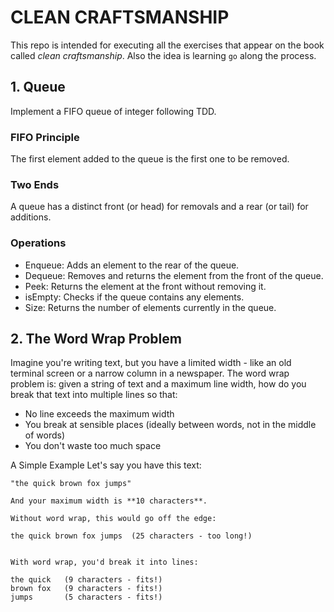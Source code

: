 # CLEAN CRAFTSMANSHIP

This repo is intended for executing all the exercises that appear on the book called _clean craftsmanship_. Also the idea is learning `go` along the process.

## 1. Queue

Implement a FIFO queue of integer following TDD.

### FIFO Principle

The first element added to the queue is the first one to be removed.

### Two Ends

A queue has a distinct front (or head) for removals and a rear (or tail) for additions.

### Operations

- Enqueue: Adds an element to the rear of the queue.
- Dequeue: Removes and returns the element from the front of the queue.
- Peek: Returns the element at the front without removing it.
- isEmpty: Checks if the queue contains any elements.
- Size: Returns the number of elements currently in the queue.

## 2. The Word Wrap Problem

Imagine you're writing text, but you have a limited width - like an old terminal screen or a narrow column in a newspaper. The word wrap problem is: given a string of text and a maximum line width, how do you break that text into multiple lines so that:

- No line exceeds the maximum width
- You break at sensible places (ideally between words, not in the middle of words)
- You don't waste too much space

A Simple Example
Let's say you have this text:

```text
"the quick brown fox jumps"

And your maximum width is **10 characters**. 

Without word wrap, this would go off the edge:

the quick brown fox jumps  (25 characters - too long!)


With word wrap, you'd break it into lines:

the quick   (9 characters - fits!)
brown fox   (9 characters - fits!)
jumps       (5 characters - fits!)
```
